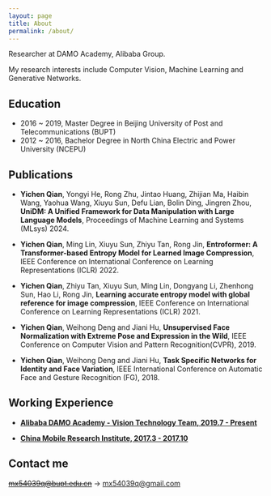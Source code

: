 ```yaml
---
layout: page
title: About
permalink: /about/
---
```


Researcher at DAMO Academy, Alibaba Group.

My research interests include Computer Vision, Machine Learning and Generative Networks.

## Education

* 2016 ~ 2019, Master Degree in Beijing University of Post and Telecommunications (BUPT)
* 2012 ~ 2016, Bachelor Degree in North China Electric and Power University (NCEPU)

## Publications

* **Yichen Qian**, Yongyi He, Rong Zhu, Jintao Huang, Zhijian Ma, Haibin Wang, Yaohua Wang, Xiuyu Sun, Defu Lian, Bolin Ding, Jingren Zhou, **UniDM: A Unified Framework for Data Manipulation with Large Language Models**, Proceedings of Machine Learning and Systems (MLsys) 2024.

* **Yichen Qian**, Ming Lin, Xiuyu Sun, Zhiyu Tan, Rong Jin, **Entroformer: A Transformer-based Entropy Model for Learned Image Compression**, IEEE  Conference on International Conference on Learning Representations (ICLR) 2022.

* **Yichen Qian**, Zhiyu Tan, Xiuyu Sun, Ming Lin, Dongyang Li, Zhenhong Sun, Hao Li, Rong Jin, **Learning accurate entropy model with global reference for image compression**, IEEE  Conference on International Conference on Learning Representations (ICLR) 2021.

* **Yichen Qian**, Weihong Deng and Jiani Hu, **Unsupervised Face Normalization with Extreme Pose and Expression in the Wild**, IEEE  Conference on Computer Vision and Pattern Recognition(CVPR), 2019.

* **Yichen Qian**, Weihong Deng and Jiani Hu, **Task Specific Networks for Identity and Face Variation**, IEEE  International Conference on Automatic Face and Gesture Recognition (FG), 2018.
    
## Working Experience

* [**Alibaba DAMO Academy - Vision Technology Team, 2019.7 - Present**](#) 

* [**China Mobile Research Institute,  2017.3 - 2017.10**](#) 

## Contact me

~~[mx54039q@bupt.edu.cn](mailto:mx54039q@bupu.edu.cn)~~ -> [mx54039q@gmail.com](mailto:mx54039q@gmail.com) 
